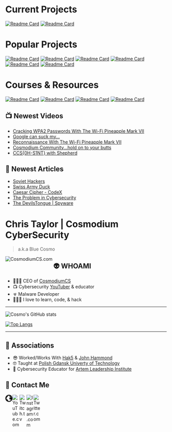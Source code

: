<!-- current projects -->
# Current Projects
[![Readme Card](https://github-readme-stats.vercel.app/api/pin/?username=CosmodiumCS&repo=the-codex-project&theme=dark)](https://github.com/CosmodiumCS/the-codex-project)
[![Readme Card](https://github-readme-stats.vercel.app/api/pin/?username=CosmodiumCS&repo=OnlyRAT&theme=dark)](https://github.com/CosmodiumCS/OnlyRAT)



<!-- popular projects -->
# Popular Projects
[![Readme Card](https://github-readme-stats.vercel.app/api/pin/?username=CosmodiumCS&repo=DucKey-Logger&theme=dark)](https://github.com/CosmodiumCS/DucKey-Logger)
[![Readme Card](https://github-readme-stats.vercel.app/api/pin/?username=CosmodiumCS&repo=Lets-Learn&theme=dark)](https://github.com/CosmodiumCS/Lets-Learn)
[![Readme Card](https://github-readme-stats.vercel.app/api/pin/?username=CosmodiumCS&repo=BunnyLogger&theme=dark)](https://github.com/CosmodiumCS/BunnyLogger)
[![Readme Card](https://github-readme-stats.vercel.app/api/pin/?username=CosmodiumCS&repo=EthicalHacker-EDC&theme=dark)](https://github.com/CosmodiumCS/EthicalHacker-EDC)
[![Readme Card](https://github-readme-stats.vercel.app/api/pin/?username=CosmodiumCS&repo=profiler&theme=dark)](https://github.com/CosmodiumCS/profiler)
[![Readme Card](https://github-readme-stats.vercel.app/api/pin/?username=CosmodiumCS&repo=capulator&theme=dark)](https://github.com/CosmodiumCS/capulator)

<!-- courses and resources -->
# Courses & Resources
[![Readme Card](https://github-readme-stats.vercel.app/api/pin/?username=CosmodiumCS&repo=Introduction-to-Python3&theme=dark)](https://github.com/CosmodiumCS/Introduction-to-Python3)
[![Readme Card](https://github-readme-stats.vercel.app/api/pin/?username=CosmodiumCS&repo=Introduction-to-Cryptography&theme=dark)](https://github.com/CosmodiumCS/Introduction-to-Cryptography)
[![Readme Card](https://github-readme-stats.vercel.app/api/pin/?username=CosmodiumCS&repo=CTF&theme=dark)](https://github.com/CosmodiumCS/CTF)
[![Readme Card](https://github-readme-stats.vercel.app/api/pin/?username=CosmodiumCS&repo=HTTP-List&theme=dark)](https://github.com/CosmodiumCS/HTTP-List)

<!-- new videos from youtube -->
## 📺 Newest Videos
<!-- YOUTUBE:START -->
- [Cracking WPA2 Passwords With The Wi-Fi Pineapple Mark VII](https://www.youtube.com/watch?v=e3bafxz5k3Q)
- [Google can suck my...](https://www.youtube.com/watch?v=GnlEBmoe5sE)
- [Reconnaissance With The Wi-Fi Pineapple Mark VII](https://www.youtube.com/watch?v=7RfzLT6D5v4)
- [Cosmodium Community...hold on to your butts](https://www.youtube.com/watch?v=g-VMETRyLEA)
- [CCS{0H-S1NT} with Shepherd](https://www.youtube.com/watch?v=_HLjUtP86es)
<!-- YOUTUBE:END -->

<!-- new blogs from cosmodiumcs -->
## 📗 Newest Articles
<!-- BLOG-POST-LIST:START -->
- [Soviet Hackers](https://www.cosmodiumcs.com/post/soviet-hackers)
- [Swiss Army Duck](https://www.cosmodiumcs.com/post/swiss-army-duck)
- [Caesar Cipher - CodeX](https://www.cosmodiumcs.com/post/caesar-cipher-codex)
- [The Problem in Cybersecurity](https://www.cosmodiumcs.com/post/the-problem-in-cybersecurity)
- [The DevilsTongue | Spyware](https://www.cosmodiumcs.com/post/the-devilstongue-spyware)
<!-- BLOG-POST-LIST:END -->

<!-- about me -->
# Chris Taylor | Cosmodium CyberSecurity
> a.k.a Blue Cosmo

<!-- picture -->
[<img align="left" alt="CosmodiumCS.com" width="150px" src="https://static.wixstatic.com/media/1a48ab_3abeb327b98e4f2ba02edbc42027e9e4~mv2.jpg/v1/fill/w_250,h_250,al_c,q_80,usm_0.66_1.00_0.01/DSC_1486_edited.webp"/>][website]

<!-- more on me -->
## 👽 WHOAMI
- 👨🏽‍💼 CEO of [CosmodiumCS][website]
- 📺 Cybersecurity [YouTuber][youtube] & educator
- ☣ Malware Developer
- 👨🏽‍💻 I love to learn, code, & hack

---

<!-- stat card -->
![Cosmo's GitHub stats](https://github-readme-stats.vercel.app/api?username=CosmodiumCS&show_icons=true&theme=dark)

<!-- top languages -->
[![Top Langs](https://github-readme-stats.vercel.app/api/top-langs/?username=CosmodiumCS&theme=dark)](https://github.com/anuraghazra/github-readme-stats)

---

<!-- affiliations and associations -->
## 🤝 Associations
- 😎 Worked/Works With [Hak5](hak5) & [John Hammond](john)
- 🤓 Taught at [Polish Gdansk Univerty of Technology](https://pg.edu.pl/en/university)
- 🏫 Cybersecurity Educator for [Artem Leadership Institute](artem)

<!-- contact information -->
## 🤙 Contact Me
[<img align="left" alt="CosmodiumCS.com" width="22px" src="https://raw.githubusercontent.com/iconic/open-iconic/master/svg/globe.svg"/>][website]
[<img align="left" alt="YouTube.com" width="22px" src="https://cdn.jsdelivr.net/npm/simple-icons@v3/icons/youtube.svg"/>][youtube]
[<img align="left" alt="Twitch.tv" width="22px" src="https://cdn.jsdelivr.net/npm/simple-icons@v3/icons/twitch.svg"/>][twitch]
[<img align="left" alt="Instagram.com" width="22px" src="https://cdn.jsdelivr.net/npm/simple-icons@v3/icons/instagram.svg"/>][instagram]
[<img align="left" alt="Twitter.com" width="22px" src="https://cdn.jsdelivr.net/npm/simple-icons@v3/icons/twitter.svg"/>][twitter]

<!-- variables -->
[website]: https://www.cosmodiumcs.com
[youtube]: https://www.youtube.com/c/CosmodiumCS
[twitch]: https://www.twitch.tv/cosmodiumcs
[instagram]: https://www.instagram.com/cosmodium.cs/
[twitter]: https://www.twitter.com/CosmodiumCS

[john]: https://github.com/JohnHammond
[hak5]: https://shop.hak5.org/
[artem]: https://www.artemleaders.com/
